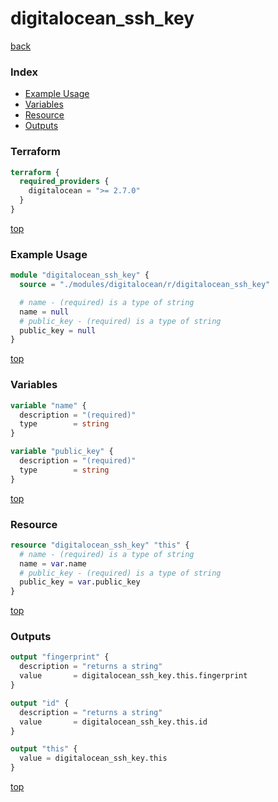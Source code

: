 # digitalocean_ssh_key

[back](../digitalocean.md)

### Index

- [Example Usage](#example-usage)
- [Variables](#variables)
- [Resource](#resource)
- [Outputs](#outputs)

### Terraform

```terraform
terraform {
  required_providers {
    digitalocean = ">= 2.7.0"
  }
}
```

[top](#index)

### Example Usage

```terraform
module "digitalocean_ssh_key" {
  source = "./modules/digitalocean/r/digitalocean_ssh_key"

  # name - (required) is a type of string
  name = null
  # public_key - (required) is a type of string
  public_key = null
}
```

[top](#index)

### Variables

```terraform
variable "name" {
  description = "(required)"
  type        = string
}

variable "public_key" {
  description = "(required)"
  type        = string
}
```

[top](#index)

### Resource

```terraform
resource "digitalocean_ssh_key" "this" {
  # name - (required) is a type of string
  name = var.name
  # public_key - (required) is a type of string
  public_key = var.public_key
}
```

[top](#index)

### Outputs

```terraform
output "fingerprint" {
  description = "returns a string"
  value       = digitalocean_ssh_key.this.fingerprint
}

output "id" {
  description = "returns a string"
  value       = digitalocean_ssh_key.this.id
}

output "this" {
  value = digitalocean_ssh_key.this
}
```

[top](#index)